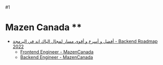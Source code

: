 #1
# Mazen Canada **
- [أفضل و أسرع و أقوى مسار لمجال الباك اند في البرمجة - Backend Roadmap 2022](https://www.youtube.com/watch?v=sSmbRajFgtY)
	- [Frontend Engineer - MazenCanada](https://mazencanada.com/roadmaps/frontend-engineer/)
	- [Backend Engineer - MazenCanada](https://mazencanada.com/roadmaps/backend-engineer/)
